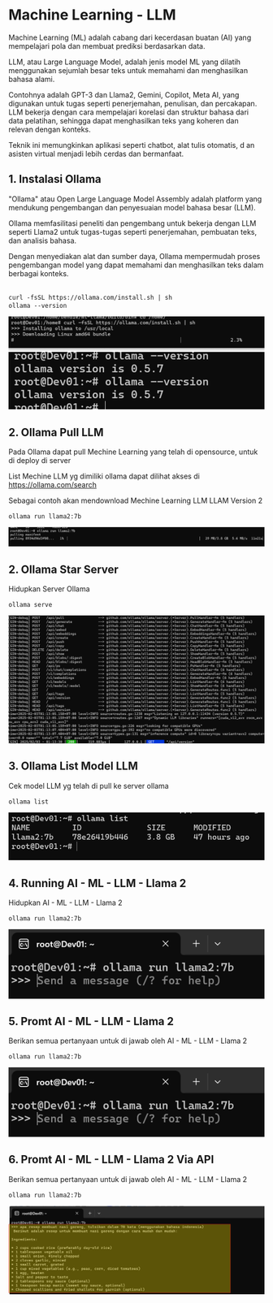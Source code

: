 # Machine Learning - LLM 

Machine Learning (ML) adalah cabang dari kecerdasan buatan (AI) yang mempelajari pola dan membuat prediksi 
berdasarkan data. 

LLM, atau Large Language Model, adalah jenis model ML yang dilatih menggunakan sejumlah besar teks untuk 
memahami dan menghasilkan bahasa alami. 

Contohnya adalah GPT-3 dan Llama2, Gemini, Copilot, Meta AI,  yang digunakan untuk tugas seperti penerjemahan, penulisan, dan percakapan. 
LLM bekerja dengan cara mempelajari korelasi dan struktur bahasa dari data pelatihan, 
sehingga dapat menghasilkan teks yang koheren dan relevan dengan konteks. 

Teknik ini memungkinkan aplikasi seperti chatbot, alat tulis otomatis, d
an asisten virtual menjadi lebih cerdas dan bermanfaat.


## 1. Instalasi Ollama

"Ollama" atau Open Large Language Model Assembly adalah platform yang mendukung pengembangan dan penyesuaian 
model bahasa besar (LLM). 

Ollama memfasilitasi peneliti dan pengembang untuk bekerja dengan LLM seperti Llama2 untuk tugas-tugas seperti 
penerjemahan, pembuatan teks, dan analisis bahasa. 

Dengan menyediakan alat dan sumber daya, Ollama mempermudah proses pengembangan model yang dapat memahami 
dan menghasilkan teks dalam berbagai konteks. 

<pre><code>
curl -fsSL https://ollama.com/install.sh | sh
ollama --version </code></pre>

![ss](./ss/ss-6-install-ollama.png)
![ss](./ss/ss-7-ollama-version.png)


## 2. Ollama Pull LLM 

Pada Ollama dapat pull Mechine Learning yang telah di opensource, untuk di deploy di server 

List Mechine LLM yg dimiliki ollama  dapat dilihat akses di https://ollama.com/search

Sebagai contoh akan mendownload Mechine Learning LLM LLAM Version 2

<pre><code>ollama run llama2:7b </code></pre>

![ss](./ss/ss-7-olama-pull.png)


## 2. Ollama Star Server

Hidupkan Server Ollama

<pre><code>ollama serve </code></pre>

![ss](./ss/ss-7-ollama-serve.png)


## 3. Ollama List Model LLM

Cek model LLM yg telah di pull ke server ollama

<pre><code>ollama list </code></pre>

![ss](./ss/ss-8-ollama-list.png)


## 4. Running AI - ML - LLM - Llama 2

Hidupkan AI - ML - LLM - Llama 2

<pre><code>ollama run llama2:7b</code></pre>

![ss](./ss/ss-9-ollama-run.png)


## 5. Promt  AI - ML - LLM - Llama 2

Berikan semua pertanyaan untuk di jawab oleh AI - ML - LLM - Llama 2

<pre><code>ollama run llama2:7b</code></pre>

![ss](./ss/ss-9-ollama-run.png)


## 6. Promt  AI - ML - LLM - Llama 2 Via API

Berikan semua pertanyaan untuk di jawab oleh AI - ML - LLM - Llama 2

<pre><code>ollama run llama2:7b</code></pre>

![ss](./ss/ss-9-ollama-run-sample.png)








